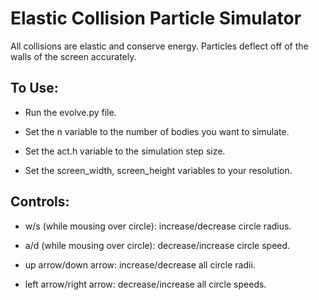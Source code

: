 # Elastic Collision Particle Simulator
All collisions are elastic and conserve energy. Particles deflect off of the walls of the screen accurately.
## To Use: 

* Run the evolve.py file.  

* Set the n variable to the number of bodies you want to simulate.

* Set the act.h variable to the simulation step size.

* Set the screen_width, screen_height variables to your resolution. 

## Controls:
* w/s (while mousing over circle): increase/decrease circle radius.

* a/d (while mousing over circle): decrease/increase circle speed.

* up arrow/down arrow: increase/decrease all circle radii.

* left arrow/right arrow: decrease/increase all circle speeds.

